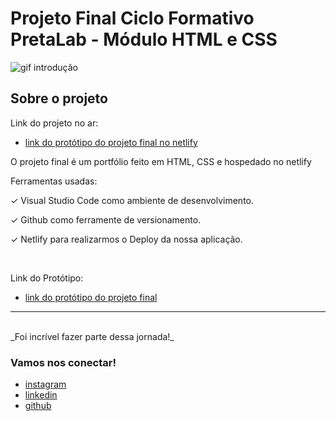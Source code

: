 # Projeto Final Ciclo Formativo PretaLab - Módulo HTML e CSS

![gif introdução](https://i2.wp.com/www.geledes.org.br/wp-content/uploads/2015/05/tumblr_n8gypx18XS1tdn2hho1_500.gif)

## Sobre o projeto
Link do projeto no ar: 
- [link do protótipo do projeto final no netlify](https://www.figma.com/file/dykEV9jRKyK7K83CQ74zfP/Portfolio-Ciclo-Formativo-II---M%C3%B3dulo-I?node-id=0-1)

O projeto final é um portfólio feito em HTML, CSS e hospedado no netlify

Ferramentas usadas:

✓ Visual Studio Code como ambiente de desenvolvimento.

✓ Github como ferramente de versionamento.

✓ Netlify para realizarmos o Deploy da nossa aplicação.

<br>

Link do Protótipo:

- [link do protótipo do projeto final](https://www.figma.com/file/dykEV9jRKyK7K83CQ74zfP/Portfolio-Ciclo-Formativo-II---M%C3%B3dulo-I?node-id=0%3A1)

---
<br>
_Foi incrível fazer parte dessa jornada!_
<br>

### Vamos nos conectar!

- [instagram](https://www.instagram.com/bela.moriel/)
- [linkedin](https://www.linkedin.com/in/isabela-moriel-285501168/)
- [github](https://github.com/belamoriel)

<br>


